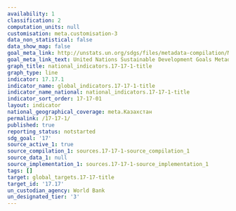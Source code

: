 ```yaml
---
availability: 1
classification: 2
computation_units: null
customisation: meta.customisation-3
data_non_statistical: false
data_show_map: false
goal_meta_link: http://unstats.un.org/sdgs/files/metadata-compilation/Metadata-Goal-17.pdf
goal_meta_link_text: United Nations Sustainable Development Goals Metadata (pdf 468kB)
graph_title: national_indicators.17-17-1-title
graph_type: line
indicator: 17.17.1
indicator_name: global_indicators.17-17-1-title
indicator_name_national: national_indicators.17-17-1-title
indicator_sort_order: 17-17-01
layout: indicator
national_geographical_coverage: meta.Казахстан
permalink: /17-17-1/
published: true
reporting_status: notstarted
sdg_goal: '17'
source_active_1: true
source_compilation_1: sources.17-17-1-source_compilation_1
source_data_1: null
source_implementation_1: sources.17-17-1-source_implementation_1
tags: []
target: global_targets.17-17-title
target_id: '17.17'
un_custodian_agency: World Bank
un_designated_tier: '3'
---
```


